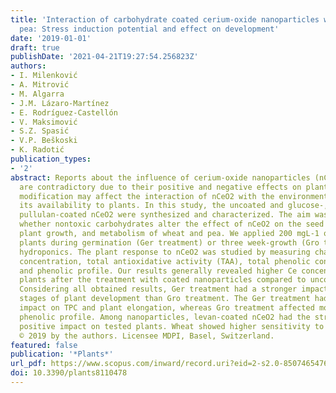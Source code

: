 ```yaml
---
title: 'Interaction of carbohydrate coated cerium-oxide nanoparticles with wheat and
  pea: Stress induction potential and effect on development'
date: '2019-01-01'
draft: true
publishDate: '2021-04-21T19:27:54.256823Z'
authors:
- I. Milenković
- A. Mitrović
- M. Algarra
- J.M. Lázaro-Martínez
- E. Rodríguez-Castellón
- V. Maksimović
- S.Z. Spasić
- V.P. Beškoski
- K. Radotić
publication_types:
- '2'
abstract: Reports about the influence of cerium-oxide nanoparticles (nCeO2) on plants
  are contradictory due to their positive and negative effects on plants. Surface
  modification may affect the interaction of nCeO2 with the environment, and hence
  its availability to plants. In this study, the uncoated and glucose-, levan-, and
  pullulan-coated nCeO2 were synthesized and characterized. The aim was to determine
  whether nontoxic carbohydrates alter the effect of nCeO2 on the seed germination,
  plant growth, and metabolism of wheat and pea. We applied 200 mgL-1 of nCeO2 on
  plants during germination (Ger treatment) or three week-growth (Gro treatment) in
  hydroponics. The plant response to nCeO2 was studied by measuring changes in Ce
  concentration, total antioxidative activity (TAA), total phenolic content (TPC),
  and phenolic profile. Our results generally revealed higher Ce concentration in
  plants after the treatment with coated nanoparticles compared to uncoated ones.
  Considering all obtained results, Ger treatment had a stronger impact on the later
  stages of plant development than Gro treatment. The Ger treatment had a stronger
  impact on TPC and plant elongation, whereas Gro treatment affected more TAA and
  phenolic profile. Among nanoparticles, levan-coated nCeO2 had the strongest and
  positive impact on tested plants. Wheat showed higher sensitivity to all treatments.
  © 2019 by the authors. Licensee MDPI, Basel, Switzerland.
featured: false
publication: '*Plants*'
url_pdf: https://www.scopus.com/inward/record.uri?eid=2-s2.0-85074654761&doi=10.3390%2fplants8110478&partnerID=40&md5=53573997dad37406c7cd6b14bfafca01
doi: 10.3390/plants8110478
---
```


